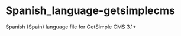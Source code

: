Spanish_language-getsimplecms
=============================

Spanish (Spain) language file for GetSimple CMS 3.1+